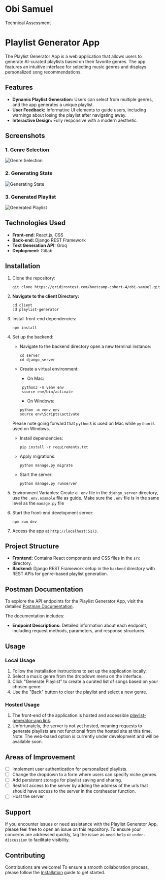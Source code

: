 # Obi Samuel

Technical Assessment

# Playlist Generator App

The Playlist Generator App is a web application that allows users to generate AI-curated playlists based on their favorite genres. The app features an intuitive interface for selecting music genres and displays personalized song recommendations.

## Features

- **Dynamic Playlist Generation:** Users can select from multiple genres, and the app generates a unique playlist.
- **User Feedback:** Informative UI elements to guide users, including warnings about losing the playlist after navigating away.
- **Interactive Design:** Fully responsive with a modern aesthetic.

## Screenshots

### 1. Genre Selection
![Genre Selection](https://github.com/user-attachments/assets/e613adce-3453-4e2c-b975-efd0196f3818)

### 2. Generating State
![Generating State](https://github.com/user-attachments/assets/0ebdef50-229c-49eb-81ba-0a03798674f0)

### 3. Generated Playlist
![Generated Playlist](https://github.com/user-attachments/assets/0b1a6d36-02d0-4f49-96c7-5cf72689bc27)

## Technologies Used

- **Front-end:** React.js, CSS
- **Back-end:** Django REST Framework
- **Text Generation API:** Groq
- **Deployment:** Gitlab

## Installation

1. Clone the repository:  
   ```
   git clone https://gridirontest.com/bootcamp-cohort-4/obi-samuel.git
   ```
   
2.  **Navigate to the client Directory:**

    ```
    cd client
    cd playlist-generator
    ```

3.  Install front-end dependencies:

    ```
    npm install
    ```

4.  Set up the backend:

    -   Navigate to the backend directory open a new terminal instance:

        ```
        cd server
        cd django_server
        ```

    -   Create a virtual environment: 
        - On Mac:
         ```
          python3 -m venv env
          source env/bin/activate
         ```

         - On Windows:
          ```
          python -m venv env
          source env\Scripts\activate
          ```
    Please note going forward that `python3` is used on Mac while `python` is used on Windows.      

    -   Install dependencies:

        ```
        pip install -r requirements.txt
        ```

    -   Apply migrations:

        ```
        python manage.py migrate
        ```

    -   Start the server:

        ```
        python manage.py runserver
        ```
5. Environment Variables: Create a `.env` file in the `django_server` directory, use the `.env.example` file as guide. Make sure the `.env` file is in the same level as the `manage.py` file

6.  Start the front-end development server:

    ```
    npm run dev
    ```

7.  Access the app at `http://localhost:5173`.

Project Structure
-----------------

-   **Frontend:** Contains React components and CSS files in the `src` directory.
-   **Backend:** Django REST Framework setup in the `backend` directory with REST APIs for genre-based playlist generation.
   

## Postman Documentation

To explore the API endpoints for the Playlist Generator App, visit the detailed [Postman Documentation](https://documenter.getpostman.com/view/21537862/2sAYBbf9ef). 

The documentation includes:
- **Endpoint Descriptions:** Detailed information about each endpoint, including request methods, parameters, and response structures.

## Usage

### Local Usage

1. Follow the installation instructions to set up the application locally.
2. Select a music genre from the dropdown menu on the interface.
3. Click "Generate Playlist" to create a curated list of songs based on your chosen genre.
4. Use the "Back" button to clear the playlist and select a new genre.

### Hosted Usage

1. The front-end of the application is hosted and accessible [playlist-generator-app link](https://playlist-generator-njjvpdik7-obi-sammys-projects.vercel.app/).  
2. Unfortunately, the server is not yet hosted, meaning requests to generate playlists are not functional from the hosted site at this time.    
Note: The web-based option is currently under development and will be available soon.

## Areas of Improvement

- [ ] Implement user authentication for personalized playlists.
- [ ] Change the dropdown to a form where users can specify niche genres.
- [ ] Add persistent storage for playlist saving and sharing.
- [ ] Restrict access to the server by adding the address of the urls that should have access to the server in the corsheader function.
- [ ] Host the server

## Support

If you encounter issues or need assistance with the Playlist Generator App, please feel free to open an issue on this repository. To ensure your concerns are addressed quickly, tag the issue as `need-help` or `under-discussion` to facilitate visibility.

## Contributing

Contributions are welcome! To ensure a smooth collaboration process, please follow the [Installation](#installation) guide to get started.